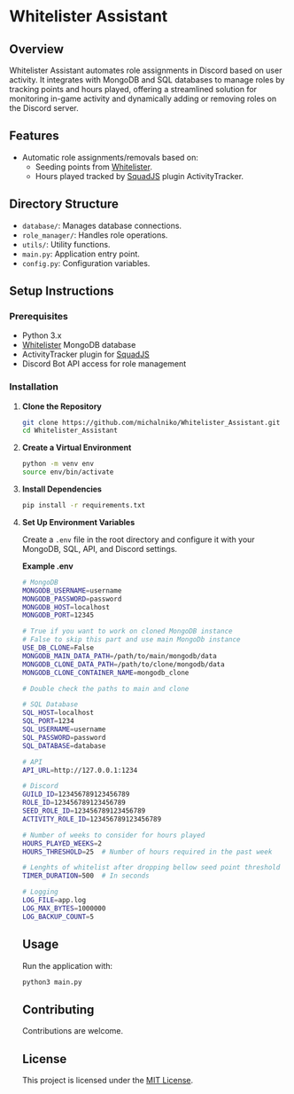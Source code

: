 # Whitelister Assistant

## Overview

Whitelister Assistant automates role assignments in Discord based on user activity. It integrates with MongoDB and SQL databases to manage roles by tracking points and hours played, offering a streamlined solution for monitoring in-game activity and dynamically adding or removing roles on the Discord server. 

## Features
- Automatic role assignments/removals based on:
  - Seeding points from [Whitelister](https://github.com/fantinodavide/Squad_Whitelister).
  - Hours played tracked by [SquadJS](https://github.com/Team-Silver-Sphere/SquadJS) plugin ActivityTracker.

## Directory Structure

- `database/`: Manages database connections.
- `role_manager/`: Handles role operations.
- `utils/`: Utility functions.
- `main.py`: Application entry point.
- `config.py`: Configuration variables.

## Setup Instructions

### Prerequisites

- Python 3.x
- [Whitelister](https://github.com/fantinodavide/Squad_Whitelister) MongoDB database
- ActivityTracker plugin for [SquadJS](https://github.com/Team-Silver-Sphere/SquadJS)
- Discord Bot API access for role management

### Installation

1. **Clone the Repository**

   ```bash
   git clone https://github.com/michalniko/Whitelister_Assistant.git
   cd Whitelister_Assistant
   ```

2. **Create a Virtual Environment**
   
   ```bash
   python -m venv env
   source env/bin/activate
   ```

3. **Install Dependencies**

   ```bash
   pip install -r requirements.txt
   ```

4. **Set Up Environment Variables**

    Create a `.env` file in the root directory and configure it with your MongoDB, SQL, API, and Discord settings.

    **Example .env**
   ```bash
   # MongoDB
   MONGODB_USERNAME=username
   MONGODB_PASSWORD=password
   MONGODB_HOST=localhost
   MONGODB_PORT=12345

   # True if you want to work on cloned MongoDB instance
   # False to skip this part and use main MongoDb instance
   USE_DB_CLONE=False
   MONGODB_MAIN_DATA_PATH=/path/to/main/mongodb/data
   MONGODB_CLONE_DATA_PATH=/path/to/clone/mongodb/data
   MONGODB_CLONE_CONTAINER_NAME=mongodb_clone

   # Double check the paths to main and clone

   # SQL Database 
   SQL_HOST=localhost
   SQL_PORT=1234
   SQL_USERNAME=username
   SQL_PASSWORD=password
   SQL_DATABASE=database

   # API 
   API_URL=http://127.0.0.1:1234

   # Discord 
   GUILD_ID=123456789123456789
   ROLE_ID=123456789123456789
   SEED_ROLE_ID=123456789123456789
   ACTIVITY_ROLE_ID=123456789123456789

   # Number of weeks to consider for hours played
   HOURS_PLAYED_WEEKS=2
   HOURS_THRESHOLD=25  # Number of hours required in the past week

   # Lenghts of whitelist after dropping bellow seed point threshold
   TIMER_DURATION=500  # In seconds

   # Logging 
   LOG_FILE=app.log
   LOG_MAX_BYTES=1000000
   LOG_BACKUP_COUNT=5
    ```

   ## Usage

   Run the application with:
   ```bash
   python3 main.py
   ```
   
   ## Contributing

   Contributions are welcome.

   ## License
   
   This project is licensed under the [MIT License](LICENSE).

